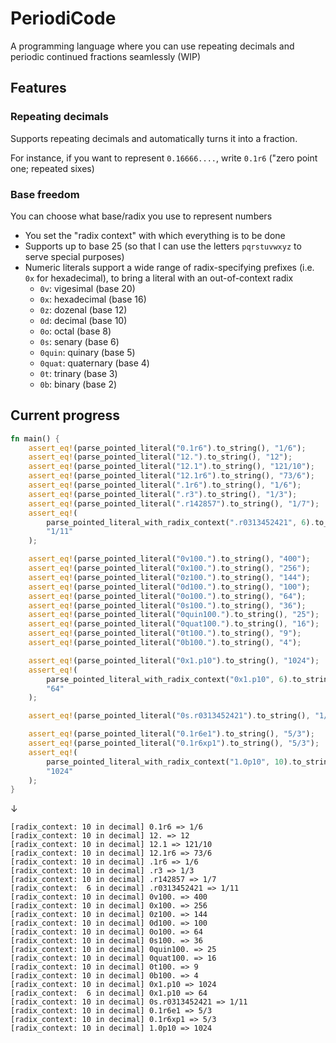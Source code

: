 # PeriodiCode
A programming language where you can use repeating decimals and periodic continued fractions seamlessly (WIP)

## Features

### Repeating decimals

Supports repeating decimals and automatically turns it into a fraction.

For instance, if you want to represent `0.16666....`, write `0.1r6` ("zero point one; repeated sixes)

### Base freedom
You can choose what base/radix you use to represent numbers

- You set the "radix context" with which everything is to be done
- Supports up to base 25 (so that I can use the letters `pqrstuvwxyz` to serve special purposes)
- Numeric literals support a wide range of radix-specifying prefixes (i.e. `0x` for hexadecimal), to bring a literal with an out-of-context radix
  - `0v`: vigesimal (base 20)
  - `0x`: hexadecimal (base 16)
  - `0z`: dozenal (base 12)
  - `0d`: decimal (base 10)
  - `0o`: octal (base 8)
  - `0s`: senary (base 6)
  - `0quin`: quinary (base 5)
  - `0quat`: quaternary (base 4)
  - `0t`: trinary (base 3)
  - `0b`: binary (base 2)

## Current progress

```rs
fn main() {
    assert_eq!(parse_pointed_literal("0.1r6").to_string(), "1/6");
    assert_eq!(parse_pointed_literal("12.").to_string(), "12");
    assert_eq!(parse_pointed_literal("12.1").to_string(), "121/10");
    assert_eq!(parse_pointed_literal("12.1r6").to_string(), "73/6");
    assert_eq!(parse_pointed_literal(".1r6").to_string(), "1/6");
    assert_eq!(parse_pointed_literal(".r3").to_string(), "1/3");
    assert_eq!(parse_pointed_literal(".r142857").to_string(), "1/7");
    assert_eq!(
        parse_pointed_literal_with_radix_context(".r0313452421", 6).to_string(),
        "1/11"
    );

    assert_eq!(parse_pointed_literal("0v100.").to_string(), "400");
    assert_eq!(parse_pointed_literal("0x100.").to_string(), "256");
    assert_eq!(parse_pointed_literal("0z100.").to_string(), "144");
    assert_eq!(parse_pointed_literal("0d100.").to_string(), "100");
    assert_eq!(parse_pointed_literal("0o100.").to_string(), "64");
    assert_eq!(parse_pointed_literal("0s100.").to_string(), "36");
    assert_eq!(parse_pointed_literal("0quin100.").to_string(), "25");
    assert_eq!(parse_pointed_literal("0quat100.").to_string(), "16");
    assert_eq!(parse_pointed_literal("0t100.").to_string(), "9");
    assert_eq!(parse_pointed_literal("0b100.").to_string(), "4");

    assert_eq!(parse_pointed_literal("0x1.p10").to_string(), "1024");
    assert_eq!(
        parse_pointed_literal_with_radix_context("0x1.p10", 6).to_string(),
        "64"
    );

    assert_eq!(parse_pointed_literal("0s.r0313452421").to_string(), "1/11");

    assert_eq!(parse_pointed_literal("0.1r6e1").to_string(), "5/3");
    assert_eq!(parse_pointed_literal("0.1r6xp1").to_string(), "5/3");
    assert_eq!(
        parse_pointed_literal_with_radix_context("1.0p10", 10).to_string(),
        "1024"
    );
}
```

↓

```
[radix_context: 10 in decimal] 0.1r6 => 1/6
[radix_context: 10 in decimal] 12. => 12
[radix_context: 10 in decimal] 12.1 => 121/10
[radix_context: 10 in decimal] 12.1r6 => 73/6
[radix_context: 10 in decimal] .1r6 => 1/6
[radix_context: 10 in decimal] .r3 => 1/3
[radix_context: 10 in decimal] .r142857 => 1/7
[radix_context:  6 in decimal] .r0313452421 => 1/11
[radix_context: 10 in decimal] 0v100. => 400
[radix_context: 10 in decimal] 0x100. => 256
[radix_context: 10 in decimal] 0z100. => 144
[radix_context: 10 in decimal] 0d100. => 100
[radix_context: 10 in decimal] 0o100. => 64
[radix_context: 10 in decimal] 0s100. => 36
[radix_context: 10 in decimal] 0quin100. => 25
[radix_context: 10 in decimal] 0quat100. => 16
[radix_context: 10 in decimal] 0t100. => 9
[radix_context: 10 in decimal] 0b100. => 4
[radix_context: 10 in decimal] 0x1.p10 => 1024
[radix_context:  6 in decimal] 0x1.p10 => 64
[radix_context: 10 in decimal] 0s.r0313452421 => 1/11
[radix_context: 10 in decimal] 0.1r6e1 => 5/3
[radix_context: 10 in decimal] 0.1r6xp1 => 5/3
[radix_context: 10 in decimal] 1.0p10 => 1024
```
